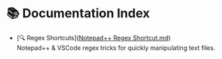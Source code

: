 # 📚 Documentation Index

- [🔍 Regex Shortcuts]([Notepad++ Regex Shortcut.md](https://github.com/dimaswahyudi7/Docs/blob/main/Notepad%2B%2B%20Regex%20Shortcut.md))  
  Notepad++ & VSCode regex tricks for quickly manipulating text files.

